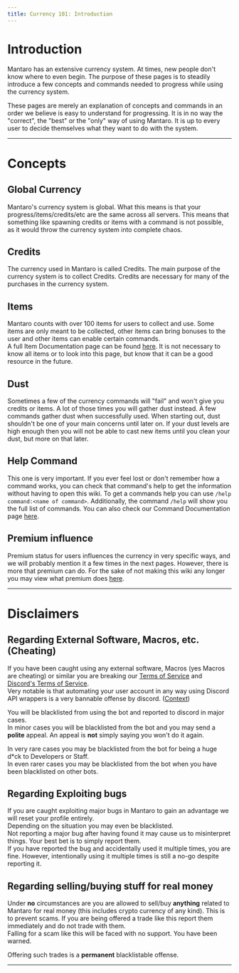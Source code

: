 ```yaml
---
title: Currency 101: Introduction
---
```


# Introduction
Mantaro has an extensive currency system. At times, new people don't know where to even begin.
The purpose of these pages is to steadily introduce a few concepts and commands needed to progress while using the currency system.

These pages are merely an explanation of concepts and commands in an order we believe is easy to understand for progressing.
It is in no way the "correct", the "best" or the "only" way of using Mantaro. It is up to every user to decide themselves what they want to do with the system.

---
# Concepts
## Global Currency
Mantaro's currency system is global. What this means is that your progress/items/credits/etc are the same across all servers.
This means that something like spawning credits or items with a command is not possible, as it would throw the currency system into complete chaos.

## Credits
The currency used in Mantaro is called Credits. The main purpose of the currency system is to collect Credits. Credits are necessary for many of the purchases in the currency system.

## Items
Mantaro counts with over 100 items for users to collect and use. Some items are only meant to be collected, other items can bring bonuses to the user and other items can enable certain commands.\
A full Item Documentation page can be found [here](https://github.com/Mantaro/MantaroBot/wiki/Item-Documentation). It is not necessary to know all items or to look into this page, but know that it can be a good resource in the future.

## Dust
Sometimes a few of the currency commands will "fail" and won't give you credits or items. A lot of those times you will gather dust instead. A few commands gather dust when successfully used.
When starting out, dust shouldn't be one of your main concerns until later on. If your dust levels are high enough then you will not be able to cast new items until you clean your dust, but more on that later.

## Help Command
This one is very important. If you ever feel lost or don't remember how a command works, you can check that command's help to get the information without having to open this wiki.
To get a commands help you can use `/help command:<name of command>`. Additionally, the command `/help` will show you the full list of commands. You can also check our Command Documentation page [here](https://github.com/Mantaro/MantaroBot/wiki/Command-reference-and-documentation).

## Premium influence
Premium status for users influences the currency in very specific ways, and we will probably mention it a few times in the next pages.
However, there is more that premium can do. For the sake of not making this wiki any longer you may view what premium does [here](https://github.com/Mantaro/MantaroBot/wiki/Premium-Perks).

---
# Disclaimers
## Regarding External Software, Macros, etc. (Cheating)
If you have been caught using any external software, Macros (yes Macros are cheating) or similar you are breaking our [Terms of Service](https://github.com/Mantaro/MantaroBot/wiki/Terms-of-Service) and [Discord's Terms of Service](https://discordapp.com/terms). \
Very notable is that automating your user account in any way using Discord API wrappers is a very bannable offense by discord. ([Context](https://support.discordapp.com/hc/en-us/articles/115002192352-Automated-user-accounts-self-bots-))

You will be blacklisted from using the bot and reported to discord in major cases.\
In minor cases you will be blacklisted from the bot and you may send a **polite** appeal. An appeal is **not** simply saying you won't do it again.

In very rare cases you may be blacklisted from the bot for being a huge d*ck to Developers or Staff.\
In even rarer cases you may be blacklisted from the bot when you have been blacklisted on other bots.

## Regarding Exploiting bugs
If you are caught exploiting major bugs in Mantaro to gain an advantage we will reset your profile entirely.\
Depending on the situation you may even be blacklisted.\
Not reporting a major bug after having found it may cause us to misinterpret things. Your best bet is to simply report them.\
If you have reported the bug and accidentally used it multiple times, you are fine. However, intentionally using it multiple times is still a no-go despite reporting it.

## Regarding selling/buying stuff for real money
Under **no** circumstances are you are allowed to sell/buy **anything** related to Mantaro for real money (this includes crypto currency of any kind). This is to prevent scams. If you are being offered a trade like this report them immediately and do not trade with them.\
Falling for a scam like this will be faced with no support. You have been warned.

Offering such trades is a **permanent** blacklistable offense.

---
